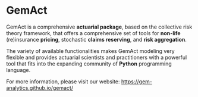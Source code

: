 # GemAct

GemAct is a comprehensive **actuarial package**, based on the collective risk theory framework, that offers a comprehensive set of tools for **non-life** (re)insurance **pricing**, stochastic **claims reserving**, and **risk aggregation**.

The variety of available functionalities makes GemAct modeling very flexible and provides actuarial scientists and practitioners with a powerful tool that fits into the expanding community of **Python** programming language.


For more information, please visit our website: https://gem-analytics.github.io/gemact/
